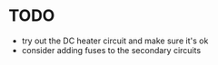 # TODO
- try out the DC heater circuit and make sure it's ok
- consider adding fuses to the secondary circuits
